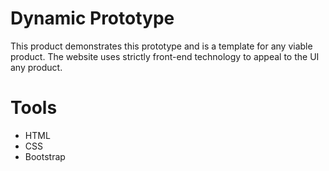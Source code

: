 # Dynamic Prototype 

This product demonstrates this prototype and is a template for any viable product. The website uses strictly front-end technology to appeal to the UI any product. 

# Tools
- HTML
- CSS
- Bootstrap
